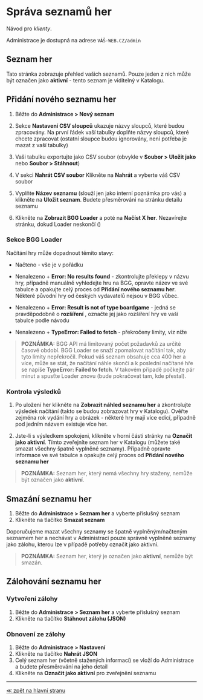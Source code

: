 # Správa seznamů her

Návod pro _klienty_.

Administrace je dostupná na adrese `VÁŠ-WEB.CZ/admin`

## Seznam her

Tato stránka zobrazuje přehled vašich seznamů. Pouze jeden z nich může být označen jako **aktivní** - tento seznam je viditelný v Katalogu.

## Přidání nového seznamu her

1. Běžte do **Administrace > Nový seznam**

2. Sekce **Nastavení CSV sloupců** ukazuje názvy sloupců, které budou zpracovány. Na první řádek vaší tabulky doplňte názvy sloupců, které chcete zpracovat (ostatní sloupce budou ignorovány, není potřeba je mazat z vaší tabulky)

3. Vaši tabulku exportujte jako CSV soubor (obvykle v **Soubor > Uložit jako** nebo **Soubor > Stáhnout**)

4. V sekci **Nahrát CSV soubor** Klikněte na **Nahrát** a vyberte váš CSV soubor

5. Vyplňte **Název seznamu** (slouží jen jako interní poznámka pro vás) a klikněte na **Uložit seznam**. Budete přesměrováni na stránku detailu seznamu

6. Klikněte na **Zobrazit BGG Loader** a poté na **Načíst X her**. Nezavírejte stránku, dokud Loader neskončí ()

### Sekce BGG Loader

Načítání hry může dopadnout těmito stavy:

- Načteno - vše je v pořádku

- Nenalezeno + **Error: No results found** - zkontrolujte překlepy v názvu hry, případně manuálně vyhledejte hru na BGG, opravte název ve své tabulce a opakujte celý proces od **Přidání nového seznamu her**. Některé původní hry od českých vydavatelů nejsou v BGG vůbec.

- Nenalezeno + **Error: Result is not of type boardgame** - jedná se pravděpodobně o **rozšíření** , označte jej jako rozšíření hry ve vaší tabulce podle návodu

- Nenalezeno + **TypeError: Failed to fetch** - překročeny limity, viz níže

> **POZNÁMKA:** BGG API má limitovaný počet požadavků za určité časové období. BGG Loader se snaží zpomalovat načítání tak, aby tyto limity nepřekročil. Pokud váš seznam obsahuje cca 400 her a více, může se stát, že načítání náhle skončí a k poslední načítané hře se napíše **TypeError: Failed to fetch**. V takovém případě počkejte pár minut a spusťte Loader znovu (bude pokračovat tam, kde přestal).

### Kontrola výsledků

1. Po uložení her klikněte na **Zobrazit náhled seznamu her** a zkontrolujte výsledek načítání (takto se budou zobrazovat hry v Katalogu). Ověřte zejména rok vydání hry a obrázek - některé hry mají více edicí, případně pod jedním názvem existuje více her.

2. Jste-li s výsledkem spokojeni, klikněte v horní části stránky na **Označit jako aktivní**. Tímto zveřejníte seznam her v Katalogu (můžete také smazat všechny špatně vyplněné seznamy). Případně opravte informace ve své tabulce a opakujte celý proces od **Přidání nového seznamu her**

> **POZNÁMKA:** Seznam her, který nemá všechny hry staženy, nemůže být označen jako **aktivní**.

## Smazání seznamu her

1. Běžte do **Administrace > Seznam her** a vyberte příslušný seznam
2. Klikněte na tlačítko **Smazat seznam**

Doporučujeme mazat všechny seznamy se špatně vyplněným/načteným seznamem her a nechávat v Administraci pouze správně vyplněné seznamy jako zálohu, kterou lze v případě potřeby označit jako aktivní.

> **POZNÁMKA:** Seznam her, který je označen jako **aktivní**, nemůže být smazán.

## Zálohování seznamu her

### Vytvoření zálohy

1. Běžte do **Administrace > Seznam her** a vyberte příslušný seznam
2. Klikněte na tlačítko **Stáhnout zálohu (JSON)**

### Obnovení ze zálohy

1. Běžte do **Administrace > Nastavení**
2. Klikněte na tlačítko **Nahrát JSON**
3. Celý seznam her (včetně stažených informací) se vloží do Administrace a budete přesměrování na jeho detail
4. Klikněte na **Označit jako aktivní** pro zveřejnění seznamu

---

[≪ zpět na hlavní stranu](/index.md)

